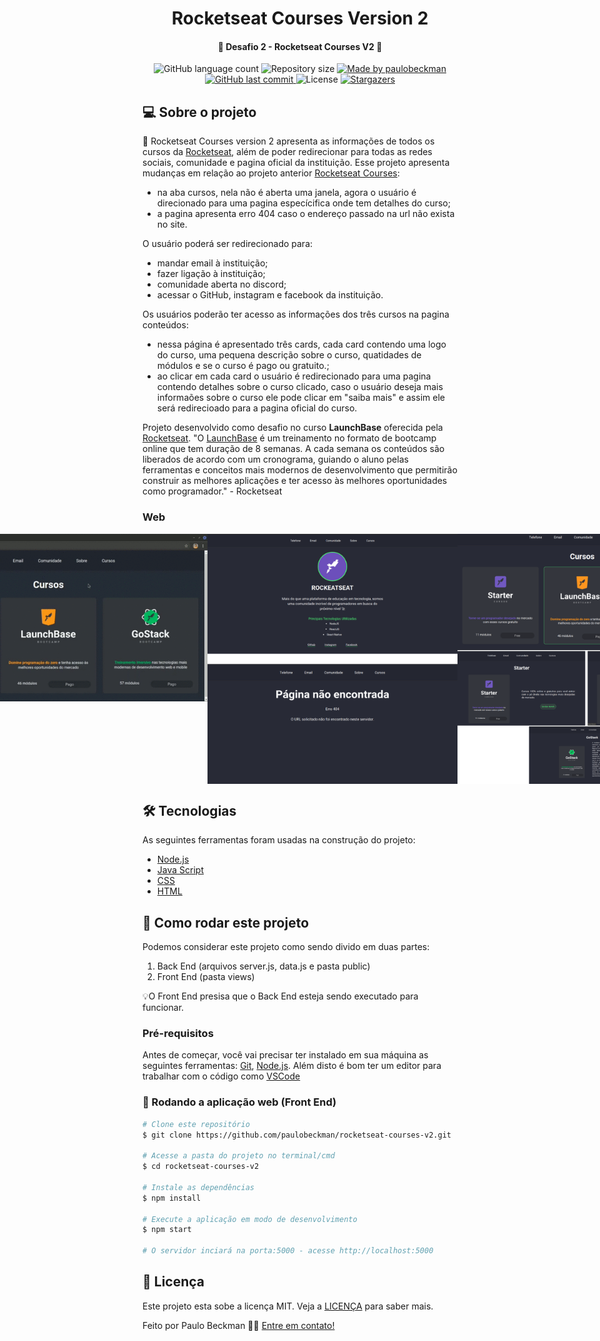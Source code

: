 <h1 align="center">
    Rocketseat Courses Version 2
</h1>

<h4 align="center"> 
	🚀 Desafio 2 - Rocketseat Courses V2 🚀
</h4>

<p align="center">
  <img alt="GitHub language count" src="https://img.shields.io/github/languages/count/paulobeckman/rocketseat-courses-v2?color=%2304D361">

  <img alt="Repository size" src="https://img.shields.io/github/repo-size/paulobeckman/rocketseat-courses-v2">

  	
  <a href="https://www.linkedin.com/in/paulobeckman/">
    <img alt="Made by paulobeckman" src="https://img.shields.io/badge/made%20by-paulobeckman-%2304D361">
  </a>
	
  
  <a href="https://github.com/paulobeckman/rocketseat-courses/commits/master">
    <img alt="GitHub last commit" src="https://img.shields.io/github/last-commit/paulobeckman/rocketseat-courses-v2">
  </a>

  <img alt="License" src="https://img.shields.io/badge/license-MIT-brightgreen">
   <a href="https://github.com/paulobeckman/rocketseat-courses-v2/stargazers">
    <img alt="Stargazers" src="https://img.shields.io/github/stars/paulobeckman/rocketseat-courses-v2?style=social">
  </a>
</p>


## 💻 Sobre o projeto
 
🚀 Rocketseat Courses version 2 apresenta as informações de todos os cursos da [Rocketseat](rs), além de poder redirecionar para todas as redes sociais, comunidade e pagina oficial da instituição. 
Esse projeto apresenta mudanças em relação ao projeto anterior [Rocketseat Courses](v1):
- na aba cursos, nela não é aberta uma janela, agora o usuário é direcionado para uma pagina especícifica onde tem detalhes do curso;
- a pagina apresenta erro 404 caso o endereço passado na url não exista no site.

O usuário poderá ser redirecionado para:
- mandar email à instituição;
- fazer ligação à instituição;
- comunidade aberta no discord;
- acessar o GitHub, instagram e facebook da instituição.

Os usuários poderão ter acesso as informações dos três cursos na pagina conteúdos:
- nessa página é apresentado três cards, cada card contendo uma logo do curso, uma pequena descrição sobre o curso, quatidades de módulos e se o curso é pago ou gratuito.;
- ao clicar em cada card o usuário é redirecionado para uma pagina contendo detalhes sobre o curso clicado, caso o usuário deseja mais informaões sobre o curso ele pode clicar em "saiba mais" e assim ele será redirecioado para a pagina oficial do curso.


Projeto desenvolvido como desafio no curso **LaunchBase** oferecida pela [Rocketseat](rs).
"O [LaunchBase](lb) é um treinamento no formato de bootcamp online que tem duração de 8 semanas. A cada semana os conteúdos são liberados de acordo com um cronograma, guiando o aluno pelas ferramentas e conceitos mais modernos de desenvolvimento que permitirão construir as melhores aplicações e ter acesso às melhores oportunidades como programador." - Rocketseat


### Web

<p align="center" style="display: flex; align-items: flex-start; justify-content: center;">
	
 <img alt="rocketseat-courses-v2" title="#rocketseat-courses-v2" src="./github-assets/projeto4.gif" width="800px">

  <img alt="rocketseat-courses-v2" title="#rocketseat-courses-v2" src="./github-assets/paginas1.png" width="400px">

  <img alt="rocketseat-courses-v2" title="#rocketseat-courses-v2" src="./github-assets/paginas2.png" width="400px">
</p>

## 🛠 Tecnologias

As seguintes ferramentas foram usadas na construção do projeto:

- [Node.js][nodejs]
- [Java Script][js]
- [CSS][CSS]
- [HTML][HTML]


## 🚀 Como rodar este projeto

Podemos considerar este projeto como sendo divido em duas partes:
1. Back End (arquivos server.js, data.js e pasta public) 
2. Front End (pasta views)

💡O Front End presisa que o Back End esteja sendo executado para funcionar.

### Pré-requisitos

Antes de começar, você vai precisar ter instalado em sua máquina as seguintes ferramentas:
[Git](https://git-scm.com), [Node.js][nodejs]. 
Além disto é bom ter um editor para trabalhar com o código como [VSCode][vscode]

### 🧭 Rodando a aplicação web (Front End)

```bash
# Clone este repositório
$ git clone https://github.com/paulobeckman/rocketseat-courses-v2.git

# Acesse a pasta do projeto no terminal/cmd
$ cd rocketseat-courses-v2

# Instale as dependências
$ npm install

# Execute a aplicação em modo de desenvolvimento
$ npm start

# O servidor inciará na porta:5000 - acesse http://localhost:5000
```


## 📝 Licença

Este projeto esta sobe a licença MIT. Veja a [LICENÇA](license) para saber mais.

Feito por Paulo Beckman 👋🏽 [Entre em contato!](https://www.linkedin.com/in/paulobeckman/)

[nodejs]: https://nodejs.org/
[vscode]: https://code.visualstudio.com/
[vceditconfig]: https://marketplace.visualstudio.com/items?itemName=EditorConfig.EditorConfig
[license]: https://opensource.org/licenses/MIT
[rs]: https://rocketseat.com.br
[lb]: https://pages.rocketseat.com.br/launchbase/inscricao/5
[js]: https://developer.mozilla.org/pt-BR/docs/Aprender/JavaScript
[CSS]: https://developer.mozilla.org/pt-BR/docs/Web/CSS
[HTML]: https://developer.mozilla.org/pt-BR/docs/Web/HTML
[v1]: https://github.com/paulobeckman/rocketseat-courses

